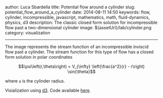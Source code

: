 author: Luca Sbardella
title: Potential flow around a cylinder
slug: potential_flow_around_a_cylinder
date: 2014-08-11 14:50
keywords: flow, cylinder, incompressible, javascript, mathematics, math, fluid-dynamics, physics, d3
description: The classic closed form solution for incompressible flow past a two-dimensional cylinder
image: \${assetUrl}/lab/cylinder.png
category: visualization

---

<script src="${bundleUrl}/lab/potential_flow_around_a_cylinder/transform.js" aspectratio="70%"></script>

The image represents the stream function of an incompressible inviscid flow past a cylinder.
The stream function for this type of flow has a closed form solution in polar coordinates

```math
\psi\left(r,\theta\right) = V_{\infty} \left(\frac{a^2}{r} - r\right) \sin{\theta}
```

where `a` is the cylinder radius.

Visialization using [d3](https://d3js.org/).
Code available [here](${bundleUrl}/lab/potential_flow_around_a_cylinder/transform.js).
